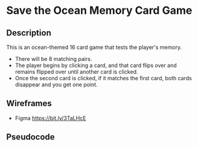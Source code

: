 # Save the Ocean Memory Card Game

## Description
This is an ocean-themed 16 card game that tests the player's memory. 
- There will be 8 matching pairs.
- The player begins by clicking a card, and that card flips over and remains flipped over until another card is clicked. 
- Once the second card is clicked, if it matches the first card, both cards disappear and you get one point. 

## Wireframes
- Figma https://bit.ly/3TaLHcE

## Pseudocode